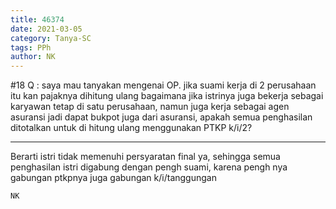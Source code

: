 ```yaml
---
title: 46374
date: 2021-03-05
category: Tanya-SC
tags: PPh
author: NK
---
```


#18 Q : saya mau tanyakan mengenai OP. jika suami kerja di 2 perusahaan itu kan pajaknya dihitung ulang bagaimana jika istrinya juga bekerja sebagai karyawan tetap di satu perusahaan, namun juga kerja sebagai agen asuransi jadi dapat bukpot juga dari asuransi, apakah semua penghasilan ditotalkan untuk di hitung ulang menggunakan PTKP k/i/2?

---

Berarti istri tidak memenuhi persyaratan final ya, sehingga semua penghasilan istri digabung dengan pengh suami, karena pengh nya gabungan ptkpnya juga gabungan k/i/tanggungan

`NK`
